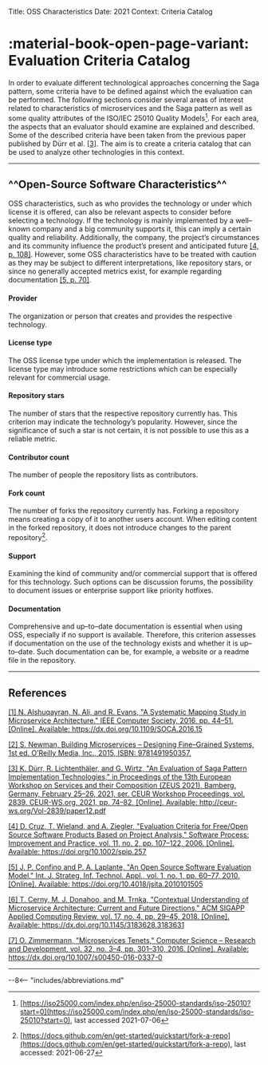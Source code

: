 Title: OSS Characteristics
Date: 2021
Context: Criteria Catalog

# :material-book-open-page-variant: Evaluation Criteria Catalog

In order to evaluate different technological approaches concerning the Saga pattern, some criteria have to be defined against which the evaluation can be performed.
The following sections consider several areas of interest related to characteristics of microservices and the Saga pattern as well as some quality attributes of the ISO/IEC 25010 Quality Models[^1].
For each area, the aspects that an evaluator should examine are explained and described.
Some of the described criteria have been taken from the previous paper published by Dürr et al. [\[3\]](#3).
The aim is to create a criteria catalog that can be used to analyze other technologies in this context.

-----------------------------------------------------------------------------

## ^^Open-Source Software Characteristics^^

OSS characteristics, such as who provides the technology or under which license it is offered, can also be relevant aspects to consider before selecting a technology.
If the technology is mainly implemented by a well–known company and a big community supports it, this can imply a certain quality and reliability.
Additionally, the company, the project’s circumstances and its community influence the product’s present and anticipated future [\[4, p. 108\]](#4).
However, some OSS characteristics have to be treated with caution as they may be subject to different interpretations, like repository stars, or since no generally accepted metrics exist, for example regarding documentation [\[5, p. 70\]](#5).

#### Provider
The organization or person that creates and provides the respective technology.


#### License type
The OSS license type under which the implementation is released.
The license type may introduce some restrictions which can be especially relevant for commercial usage.

#### Repository stars
The number of stars that the respective repository currently has.
This criterion may indicate the technology’s popularity.
However, since the significance of such a star is not certain, it is not possible to use this as a reliable metric.

#### Contributor count
The number of people the repository lists as contributors.

#### Fork count
The number of forks the repository currently has.
Forking a repository means creating a copy of it to another users account.
When editing content in the forked repository, it does not introduce changes to the parent repository[^8].

#### Support
Examining the kind of community and/or commercial support that is offered for this technology.
Such options can be discussion forums, the possibility to document issues or enterprise support like priority hotfixes.

#### Documentation
Comprehensive and up–to–date documentation is essential when using OSS, especially if no support is available.
Therefore, this criterion assesses if documentation on the use of the technology exists and whether it is up–to–date.
Such documentation can be, for example, a website or a readme file in the repository.

-----------------------------------------------------------------------

## References

<a name="1" href="https://dx.doi.org/10.1109/SOCA.2016.15">[1] N. Alshuqayran, N. Ali, and R. Evans, "A Systematic Mapping Study in Microservice Architecture." IEEE Computer Society, 2016, pp. 44–51. [Online]. Available: https://dx.doi.org/10.1109/SOCA.2016.15</a>

<a name="2" href="https://www.oreilly.com/library/view/building-microservices/9781491950340/">[2] S. Newman, Building Microservices – Designing Fine–Grained Systems, 1st ed. O’Reilly Media, Inc., 2015, ISBN: 9781491950357.</a>

<a name="3" href="http://ceur-ws.org/Vol-2839/paper12.pdf">[3] K. Dürr, R. Lichtenthäler, and G. Wirtz, "An Evaluation of Saga Pattern Implementation Technologies," in Proceedings of the 13th European Workshop on Services and their Composition (ZEUS 2021), Bamberg, Germany, February 25–26, 2021, ser. CEUR Workshop Proceedings, vol. 2839. CEUR-WS.org, 2021, pp. 74–82. [Online]. Available: http://ceur-ws.org/Vol-2839/paper12.pdf</a>

<a name="4" href="https://doi.org/10.1002/spip.257">[4] D. Cruz, T. Wieland, and A. Ziegler, "Evaluation Criteria for Free/Open Source Software Products Based on Project Analysis," Software Process: Improvement and Practice, vol. 11, no. 2, pp. 107–122, 2006. [Online]. Available: https://doi.org/10.1002/spip.257</a>

<a name="5" href="https://doi.org/10.4018/jsita.2010101505">[5] J. P. Confino and P. A. Laplante, "An Open Source Software Evaluation Model," Int. J. Strateg. Inf. Technol. Appl., vol. 1, no. 1, pp. 60–77, 2010. [Online]. Available: https://doi.org/10.4018/jsita.2010101505</a>

<a name="6" href="https://dx.doi.org/10.1145/3183628.3183631">[6] T. Cerny, M. J. Donahoo, and M. Trnka, "Contextual Understanding of Microservice Architecture: Current and Future Directions," ACM SIGAPP Applied Computing Review, vol. 17, no. 4, pp. 29–45, 2018. [Online]. Available: https://dx.doi.org/10.1145/3183628.3183631</a>

<a name="7" href="https://dx.doi.org/10.1007/s00450-016-0337-0">[7] O. Zimmermann, "Microservices Tenets," Computer Science – Research and Development, vol. 32, no. 3–4, pp. 301–310, 2016. [Online]. Available: https://dx.doi.org/10.1007/s00450-016-0337-0</a>

-----------------------------------------------------------------------

[^1]: [https://iso25000.com/index.php/en/iso-25000-standards/iso-25010?start=0](https://iso25000.com/index.php/en/iso-25000-standards/iso-25010?start=0), last
accessed 2021-07-06

[^8]: [https://docs.github.com/en/get-started/quickstart/fork-a-repo](https://docs.github.com/en/get-started/quickstart/fork-a-repo), last accessed:
2021-06-27

--8<-- "includes/abbreviations.md"
